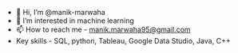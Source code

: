 - 👋 Hi, I’m @manik-marwaha
- 👀 I’m interested in machine learning
- 📫 How to reach me - manik.marwaha95@gmail.com
- Key skills - SQL, python, Tableau, Google Data Studio, Java, C++

<!---
manik-marwaha/manik-marwaha is a ✨ special ✨ repository because its `README.md` (this file) appears on your GitHub profile.
You can click the Preview link to take a look at your changes.
--->
